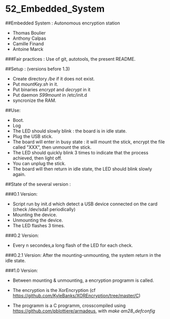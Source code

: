 # 52_Embedded_System
##Embedded System : Autonomous encryption station

- Thomas Boulier
- Anthony Calpas
- Camille Finand
- Antoine Marck


###Fair practices :
Use of git, autotools, the present README.

##Setup : (versions before 1.3)
- Create directory */be* if it does not exist.
- Put *mountKey.sh* in it.
- Put binaries *encrypt* and *decrypt* in it
- Put daemon *S99mount* in /etc/init.d
- syncronize the RAM.

##Use:
- Boot.
- Log
- The LED should slowly blink : the board is in idle state.
- Plug the USB stick.
- The board will enter in busy state : it will mount the stick, encrypt the file called "XXX", then unmount the stick.
- The LED should quickly blink 3 times to indicate that the process achieved, then light off.
- You can unplug the stick.
- The board will then return in idle state, the LED should blink slowly again.





##State of the several version :

###0.1 Version:
- Script run by init.d which detect a USB device connected on the card (check /dev/sda1 periodically)
- Mounting the device.
- Unmounting the device.
- The LED flashes 3 times.

###0.2 Version:
- Every n secondes,a long flash of the LED for each check.

###0.2.1 Version:
After the mounting-unmounting, the system return in the idle state.

###1.0 Version:
- Between mounting & unmounting, a encryption programm is called.
- The encryption is the XorEncryption (cf https://github.com/KyleBanks/XOREncryption/tree/master/C)

- The programm is a C programm, crosscompiled using https://github.com/pblottiere/armadeus, with *make am28_defconfig*




